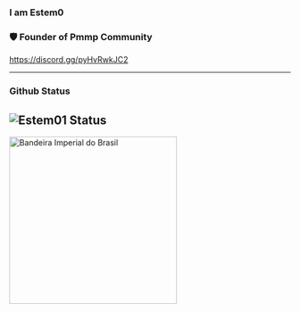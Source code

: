### I am Estem0

### 🛡️ Founder of Pmmp Community
https://discord.gg/pyHvRwkJC2

---
### Github Status
![Estem01 Status](https://github-readme-stats.vercel.app/api/?username=Estem01&show_icons=true&hide_border=true&theme=algolia&count_private=true)
---

<img src="https://upload.wikimedia.org/wikipedia/commons/0/02/Flag_of_Brazil_%281822-1870%29.svg" alt="Bandeira Imperial do Brasil" width="300">
